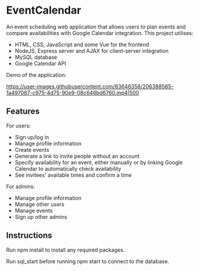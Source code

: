 # EventCalendar
An event scheduling web application that allows users to plan events and compare availabilities with Google Calendar integration. This project utilises:
- HTML, CSS, JavaScript and some Vue for the frontend
- NodeJS, Express server and AJAX for client-server integration
- MySQL database
- Google Calendar API

Demo of the application:

https://user-images.githubusercontent.com/83646358/206388565-1a497087-c975-4d75-90e9-08c646bd6760.mp4|500


## Features
For users:
- Sign up/log in
- Manage profile information
- Create events
- Generate a link to invite people without an account
- Specify availability for an event, either manually or by linking Google Calendar to automatically check availability
- See invitees' available times and confirm a time

For admins:
- Manage profile information
- Manage other users
- Manage events
- Sign up other admins

## Instructions
Run npm install to install any required packages.

Run sql_start before running npm start to connect to the database.

